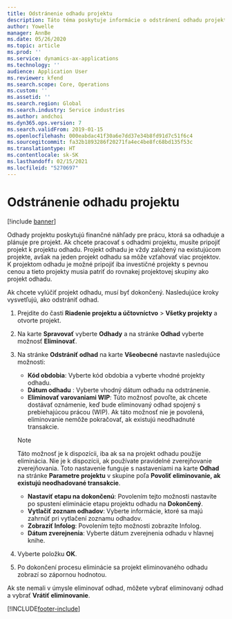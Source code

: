 ```yaml
---
title: Odstránenie odhadu projektu
description: Táto téma poskytuje informácie o odstránení odhadu projektu po jeho dokončení.
author: Yowelle
manager: AnnBe
ms.date: 05/26/2020
ms.topic: article
ms.prod: ''
ms.service: dynamics-ax-applications
ms.technology: ''
audience: Application User
ms.reviewer: kfend
ms.search.scope: Core, Operations
ms.custom: ''
ms.assetid: ''
ms.search.region: Global
ms.search.industry: Service industries
ms.author: andchoi
ms.dyn365.ops.version: 7
ms.search.validFrom: 2019-01-15
ms.openlocfilehash: 000eabdac41f30a6e7dd37e34b8fd91d7c51f6c4
ms.sourcegitcommit: fa32b1893286f20271fa4ec4be8fc68bd135f53c
ms.translationtype: HT
ms.contentlocale: sk-SK
ms.lasthandoff: 02/15/2021
ms.locfileid: "5270697"
---
```

# <a name="eliminate-a-project-estimate"></a>Odstránenie odhadu projektu

[!include [banner](../includes/banner.md)]

Odhady projektu poskytujú finančné náhľady pre prácu, ktorá sa odhaduje a plánuje pre projekt. Ak chcete pracovať s odhadmi projektu, musíte pripojiť projekt k projektu odhadu. Projekt odhadu je vždy založený na existujúcom projekte, avšak na jeden projekt odhadu sa môže vzťahovať viac projektov. K projektom odhadu je možné pripojiť iba investičné projekty s pevnou cenou a tieto projekty musia patriť do rovnakej projektovej skupiny ako projekt odhadu.

Ak chcete vylúčiť projekt odhadu, musí byť dokončený. Nasledujúce kroky vysvetľujú, ako odstrániť odhad.

1. Prejdite do časti **Riadenie projektu a účtovníctvo** > **Všetky projekty** a otvorte projekt. 
2. Na karte **Spravovať** vyberte **Odhady** a na stránke **Odhad** vyberte možnosť **Eliminovať**.
3. Na stránke **Odstrániť odhad** na karte **Všeobecné** nastavte nasledujúce možnosti:

   - **Kód obdobia**: Vyberte kód obdobia a vyberte vhodné projekty odhadu. 
   - **Dátum odhadu** : Vyberte vhodný dátum odhadu na odstránenie.
   - **Eliminovať varovaniami WIP**: Túto možnosť povoľte, ak chcete dostávať oznámenie, keď bude eliminovaný odhad spojený s prebiehajúcou prácou (WIP). Ak táto možnosť nie je povolená, eliminovanie nemôže pokračovať, ak existujú neodhadnuté transakcie. 
   > [!NOTE]
   > Táto možnosť je k dispozícii, iba ak sa na projekt odhadu použije eliminácia. Nie je k dispozícii, ak používate pravidelné zverejňovanie zverejňovania. Toto nastavenie funguje s nastaveniami na karte **Odhad** na stránke **Parametre projektu** v skupine poľa **Povoliť eliminovanie, ak existujú neodhadované transakcie**.
   - **Nastaviť etapu na dokončenú**: Povolením tejto možnosti nastavíte po spustení eliminácie etapu projektu odhadu na **Dokončený**.
   - **Vytlačiť zoznam odhadov**: Vyberte informácie, ktoré sa majú zahrnúť pri vytlačení zoznamu odhadov.
   - **Zobraziť Infolog**: Povolením tejto možnosti zobrazíte Infolog.
   - **Dátum zverejnenia**: Vyberte dátum zverejnenia odhadu v hlavnej knihe.

4.  Vyberte položku **OK**.
5. Po dokončení procesu eliminácie sa projekt eliminovaného odhadu zobrazí so zápornou hodnotou. 

Ak ste nemali v úmysle eliminovať odhad, môžete vybrať eliminovaný odhad a vybrať **Vrátiť eliminovanie**.   


[!INCLUDE[footer-include](../includes/footer-banner.md)]